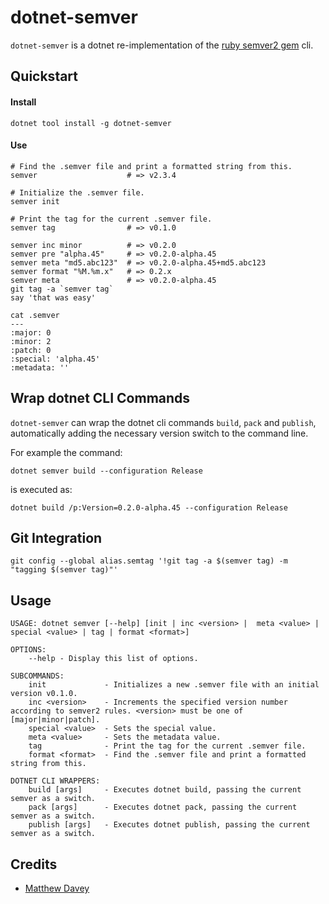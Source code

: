 dotnet-semver
=============

`dotnet-semver` is a dotnet re-implementation of the [ruby semver2 gem](https://github.com/haf/semver) cli.

Quickstart
----------
#### Install

```shell
dotnet tool install -g dotnet-semver
```

#### Use

```shell
# Find the .semver file and print a formatted string from this.
semver                    # => v2.3.4

# Initialize the .semver file.
semver init

# Print the tag for the current .semver file.
semver tag                # => v0.1.0

semver inc minor          # => v0.2.0
semver pre "alpha.45"     # => v0.2.0-alpha.45
semver meta "md5.abc123"  # => v0.2.0-alpha.45+md5.abc123
semver format "%M.%m.x"   # => 0.2.x
semver meta               # => v0.2.0-alpha.45
git tag -a `semver tag`
say 'that was easy'
```

```shell
cat .semver
---
:major: 0
:minor: 2
:patch: 0
:special: 'alpha.45'
:metadata: ''
```

Wrap dotnet CLI Commands
--------------------
`dotnet-semver` can wrap the dotnet cli commands `build`, `pack` and `publish`, automatically adding the necessary version switch to the command line.

For example the command:

`dotnet semver build --configuration Release`

is executed as:

`dotnet build /p:Version=0.2.0-alpha.45 --configuration Release`

Git Integration
---------------

```shell
git config --global alias.semtag '!git tag -a $(semver tag) -m "tagging $(semver tag)"'
```

Usage
-----

```shell
USAGE: dotnet semver [--help] [init | inc <version> |  meta <value> | special <value> | tag | format <format>]

OPTIONS:
    --help - Display this list of options.

SUBCOMMANDS:
    init             - Initializes a new .semver file with an initial version v0.1.0.
    inc <version>    - Increments the specified version number according to semver2 rules. <version> must be one of [major|minor|patch].
    special <value>  - Sets the special value.
    meta <value>     - Sets the metadata value.
    tag              - Print the tag for the current .semver file.
    format <format>  - Find the .semver file and print a formatted string from this.
    
DOTNET CLI WRAPPERS:
    build [args]     - Executes dotnet build, passing the current semver as a switch.
    pack [args]      - Executes dotnet pack, passing the current semver as a switch.
    publish [args]   - Executes dotnet publish, passing the current semver as a switch.
```

Credits
-------
* [Matthew Davey](mailto:matt.davey@fsfe.org)
